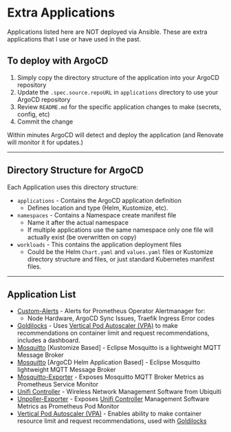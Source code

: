 # Extra Applications

Applications listed here are NOT deployed via Ansible.  These are extra applications that I use or have used in the past.  

## To deploy with ArgoCD

1. Simply copy the directory structure of the application into your ArgoCD repository
2. Update the `.spec.source.repoURL` in `applications` directory to use your ArgoCD repository
3. Review `README.md` for the specific application changes to make (secrets, config, etc)
4. Commit the change

Within minutes ArgoCD will detect and deploy the application (and Renovate will monitor it for updates.)

---

## Directory Structure for ArgoCD

Each Application uses this directory structure:

* `applications` - Contains the ArgoCD application definition
  * Defines location and type (Helm, Kustomize, etc).
* `namespaces` - Contains a Namespace create manifest file
  * Name it after the actual namespace
  * If multiple applications use the same namespace only one file will actually exist (be overwritten on copy)
* `workloads` - This contains the application deployment files
  * Could be the Helm `Chart.yaml` and `values.yaml` files or Kustomize directory structure and files, or just standard Kubernetes manifest files.

---

## Application List

* [Custom-Alerts](./custom-alerts/) - Alerts for Prometheus Operator Alertmanager for:
  * Node Hardware, ArgoCD Sync Issues, Traefik Ingress Error codes
* [Goldilocks](./goldilocks/) - Uses [Vertical Pod Autoscaler (VPA)](./vpa/) to make recommendations on container limit and request recommendations, includes a dashboard.
* [Mosquitto](./mosquitto/)  [Kustomize Based] - Eclipse Mosquitto is a lightweight MQTT Message Broker
* [Mosquitto](./mosquitto-exporter-argocd-helm/) [ArgoCD Helm Application Based] - Eclipse Mosquitto lightweight MQTT Message Broker
* [Mosquitto-Exporter](./mosquitto-exporter/) - Exposes Mosquitto MQTT Broker Metrics as Prometheus Service Monitor
* [Unifi Controller](./unifi-controller/) - Wireless Network Management Software from Ubiquiti
* [Unpoller-Exporter](./unpoller-exporter/) - Exposes [Unifi Controller](./unifi-controller/) Management Software Metrics as Prometheus Pod Monitor
* [Vertical Pod Autoscaler (VPA)](./vpa/) - Enables ability to make container resource limit and request recommendations, used with [Goldilocks](./goldilocks/)

